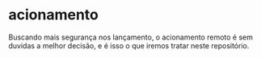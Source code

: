 # acionamento
Buscando mais segurança nos lançamento, o acionamento remoto é sem duvidas a melhor decisão, e é isso o que iremos tratar neste repositório.
